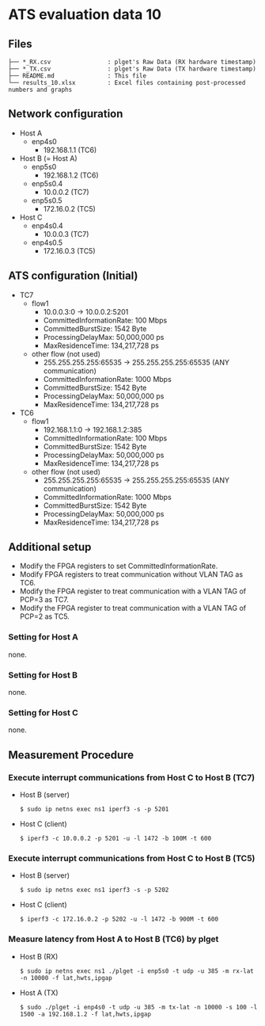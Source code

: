 # ATS evaluation data 10

## Files

```
├── *_RX.csv                : plget's Raw Data (RX hardware timestamp)
├── *_TX.csv                : plget's Raw Data (TX hardware timestamp)
├── README.md               : This file
└── results_10.xlsx         : Excel files containing post-processed numbers and graphs
```

## Network configuration

- Host A
  - enp4s0
    - 192.168.1.1 (TC6)
- Host B (= Host A)
  - enp5s0
    - 192.168.1.2 (TC6)
  - enp5s0.4
    - 10.0.0.2 (TC7)
  - enp5s0.5
    - 172.16.0.2 (TC5)
- Host C
  - enp4s0.4
    - 10.0.0.3 (TC7)
  - enp4s0.5
    - 172.16.0.3 (TC5)

## ATS configuration (Initial)
- TC7
  - flow1
    - 10.0.0.3:0 -> 10.0.0.2:5201
    - CommittedInformationRate: 100 Mbps
    - CommittedBurstSize: 1542 Byte
    - ProcessingDelayMax: 50,000,000 ps
    - MaxResidenceTime: 134,217,728 ps
  - other flow (not used)
    - 255.255.255.255:65535 -> 255.255.255.255:65535 (ANY communication)
    - CommittedInformationRate: 1000 Mbps
    - CommittedBurstSize: 1542 Byte
    - ProcessingDelayMax: 50,000,000 ps
    - MaxResidenceTime: 134,217,728 ps
- TC6
  - flow1
    - 192.168.1.1:0 -> 192.168.1.2:385
    - CommittedInformationRate: 100 Mbps
    - CommittedBurstSize: 1542 Byte
    - ProcessingDelayMax: 50,000,000 ps
    - MaxResidenceTime: 134,217,728 ps
  - other flow (not used)
    - 255.255.255.255:65535 -> 255.255.255.255:65535 (ANY communication)
    - CommittedInformationRate: 1000 Mbps
    - CommittedBurstSize: 1542 Byte
    - ProcessingDelayMax: 50,000,000 ps
    - MaxResidenceTime: 134,217,728 ps

## Additional setup

- Modify the FPGA registers to set CommittedInformationRate.
- Modify FPGA registers to treat communication without VLAN TAG as TC6.
- Modify the FPGA register to treat communication with a VLAN TAG of PCP=3 as TC7.
- Modify the FPGA register to treat communication with a VLAN TAG of PCP=2 as TC5.

### Setting for Host A
none.

### Setting for Host B
none.

### Setting for Host C
none.

## Measurement Procedure

### Execute interrupt communications from Host C to Host B (TC7)
- Host B (server)
   ```shell
   $ sudo ip netns exec ns1 iperf3 -s -p 5201
   ```
- Host C (client)
   ```shell
   $ iperf3 -c 10.0.0.2 -p 5201 -u -l 1472 -b 100M -t 600
   ```

### Execute interrupt communications from Host C to Host B (TC5)
- Host B (server)
   ```shell
   $ sudo ip netns exec ns1 iperf3 -s -p 5202
   ```
- Host C (client)
   ```shell
   $ iperf3 -c 172.16.0.2 -p 5202 -u -l 1472 -b 900M -t 600
   ```

### Measure latency from Host A to Host B (TC6) by plget
- Host B (RX)
   ```shell
   $ sudo ip netns exec ns1 ./plget -i enp5s0 -t udp -u 385 -m rx-lat -n 10000 -f lat,hwts,ipgap
   ```
- Host A (TX)
   ```shell
   $ sudo ./plget -i enp4s0 -t udp -u 385 -m tx-lat -n 10000 -s 100 -l 1500 -a 192.168.1.2 -f lat,hwts,ipgap
   ```
